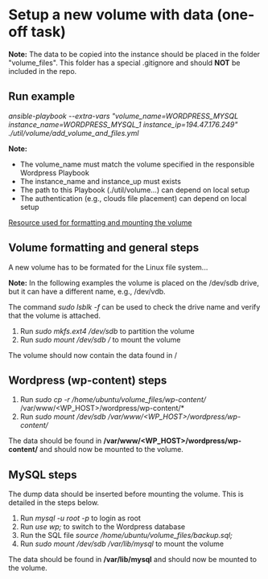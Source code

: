 # Setup a new volume with data (one-off task)

**Note:** The data to be copied into the instance should be placed in the folder "volume_files". This folder has a special .gitignore and should **NOT** be included in the repo.

## Run example

*ansible-playbook --extra-vars "volume_name=WORDPRESS_MYSQL instance_name=WORDPRESS_MYSQL_1 instance_ip=194.47.176.249" ./util/volume/add_volume_and_files.yml*

**Note:** 
- The volume_name must match the volume specified in the responsible Wordpress Playbook
- The instance_name and instance_up must exists
- The path to this Playbook (./util/volume...) can depend on local setup 
- The authentication (e.g., clouds file placement) can depend on local setup

[Resource used for formatting and mounting the volume](https://github.com/naturalis/openstack-docs/wiki/Howto:-Creating-and-using-Volumes-on-a-Linux-instance)

## Volume formatting and general steps

A new volume has to be formated for the Linux file system...

**Note:** In the following examples the volume is placed on the /dev/sdb drive, but it can have a different name, e.g., /dev/vdb.

The command *sudo lsblk -f* can be used to check the drive name and verify that the volume is attached.

1. Run *sudo mkfs.ext4 /dev/sdb* to partition the volume 
2. Run *sudo mount /dev/sdb /<PATH>* to mount the volume

The volume should now contain the data found in /<PATH>

## Wordpress (wp-content) steps

1. Run *sudo cp -r /home/ubuntu/volume_files/wp-content/* /var/www/<WP_HOST>/wordpress/wp-content/*
2. Run *sudo mount /dev/sdb /var/www/<WP_HOST>/wordpress/wp-content/*

The data should be found in **/var/www/<WP_HOST>/wordpress/wp-content/** and should now be mounted to the volume.

## MySQL steps

The dump data should be inserted before mounting the volume. This is detailed in the steps below.

1. Run *mysql -u root -p* to login as root
2. Run *use wp;* to switch to the Wordpress database
3. Run the SQL file *source /home/ubuntu/volume_files/backup.sql;*
4. Run *sudo mount /dev/sdb /var/lib/mysql* to mount the volume

The data should be found in **/var/lib/mysql** and should now be mounted to the volume.
